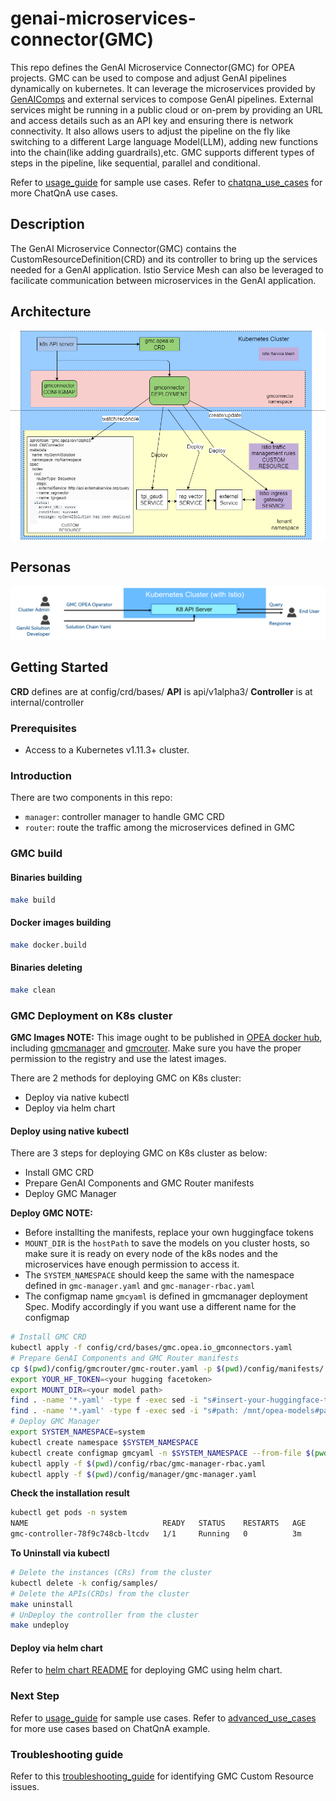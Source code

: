 # genai-microservices-connector(GMC)

This repo defines the GenAI Microservice Connector(GMC) for OPEA projects. GMC can be used to compose and adjust GenAI pipelines dynamically
on kubernetes. It can leverage the microservices provided by [GenAIComps](https://github.com/opea-project/GenAIComps) and external services to compose GenAI pipelines. External services might be running in a public cloud or on-prem by providing an URL and access details such as an API key and ensuring there is network connectivity. It also allows users to adjust the pipeline on the fly like switching to a different Large language Model(LLM), adding new functions into the chain(like adding guardrails),etc. GMC supports different types of steps in the pipeline, like sequential, parallel and conditional.

Refer to [usage_guide](./usage_guide.md) for sample use cases.
Refer to [chatqna_use_cases](./config/samples/ChatQnA/use_cases.md) for more ChatQnA use cases.

## Description

The GenAI Microservice Connector(GMC) contains the CustomResourceDefinition(CRD) and its controller to bring up the services needed for a GenAI application.
Istio Service Mesh can also be leveraged to facilicate communication between microservices in the GenAI application.

## Architecture

![GMC Architecture](./architecture.png)

## Personas

![GMC Personas](./personas.png)

## Getting Started

**CRD** defines are at config/crd/bases/
**API** is api/v1alpha3/
**Controller** is at internal/controller

### Prerequisites

- Access to a Kubernetes v1.11.3+ cluster.

### Introduction

There are two components in this repo:

- `manager`: controller manager to handle GMC CRD
- `router`: route the traffic among the microservices defined in GMC

### GMC build

#### Binaries building

```sh
make build
```

#### Docker images building

```sh
make docker.build
```

#### Binaries deleting

```sh
make clean
```

### GMC Deployment on K8s cluster

**GMC Images NOTE:** This image ought to be published in [OPEA docker hub](https://hub.docker.com/u/opea), including [gmcmanager](https://hub.docker.com/r/opea/gmcmanager) and [gmcrouter](https://hub.docker.com/r/opea/gmcrouter). Make sure you have the proper permission to the registry and use the latest images.

There are 2 methods for deploying GMC on K8s cluster:

- Deploy via native kubectl
- Deploy via helm chart

#### Deploy using native kubectl

There are 3 steps for deploying GMC on K8s cluster as below:

- Install GMC CRD
- Prepare GenAI Components and GMC Router manifests
- Deploy GMC Manager

**Deploy GMC NOTE:**

- Before installting the manifests, replace your own huggingface tokens
- `MOUNT_DIR` is the `hostPath` to save the models on you cluster hosts, so make sure it is ready on every node of the k8s nodes and the microservices have enough permission to access it.
- The `SYSTEM_NAMESPACE` should keep the same with the namespace defined in `gmc-manager.yaml` and `gmc-manager-rbac.yaml`
- The configmap name `gmcyaml` is defined in gmcmanager deployment Spec. Modify accordingly if you want
  use a different name for the configmap

```sh
# Install GMC CRD
kubectl apply -f config/crd/bases/gmc.opea.io_gmconnectors.yaml
# Prepare GenAI Components and GMC Router manifests
cp $(pwd)/config/gmcrouter/gmc-router.yaml -p $(pwd)/config/manifests/
export YOUR_HF_TOKEN=<your hugging facetoken>
export MOUNT_DIR=<your model path>
find . -name '*.yaml' -type f -exec sed -i "s#insert-your-huggingface-token-here#$YOURTOKEN#g" {} \;
find . -name '*.yaml' -type f -exec sed -i "s#path: /mnt/opea-models#path: $MOUNT_DIR#g" {} \;
# Deploy GMC Manager
export SYSTEM_NAMESPACE=system
kubectl create namespace $SYSTEM_NAMESPACE
kubectl create configmap gmcyaml -n $SYSTEM_NAMESPACE --from-file $(pwd)/config/manifests
kubectl apply -f $(pwd)/config/rbac/gmc-manager-rbac.yaml
kubectl apply -f $(pwd)/config/manager/gmc-manager.yaml
```

**Check the installation result**

```sh
kubectl get pods -n system
NAME                              READY   STATUS    RESTARTS   AGE
gmc-controller-78f9c748cb-ltcdv   1/1     Running   0          3m
```

**To Uninstall via kubectl**

```sh
# Delete the instances (CRs) from the cluster
kubectl delete -k config/samples/
# Delete the APIs(CRDs) from the cluster
make uninstall
# UnDeploy the controller from the cluster
make undeploy
```

#### Deploy via helm chart

Refer to [helm chart README](./helm/README.md) for deploying GMC using helm chart.

### Next Step

Refer to [usage_guide](./usage_guide.md) for sample use cases.
Refer to [advanced_use_cases](./config/samples/ChatQnA/use_cases.md) for more use cases based on ChatQnA example.

### Troubleshooting guide

Refer to this [troubleshooting_guide](./troubleshooting_guide.md) for identifying GMC Custom Resource issues.
